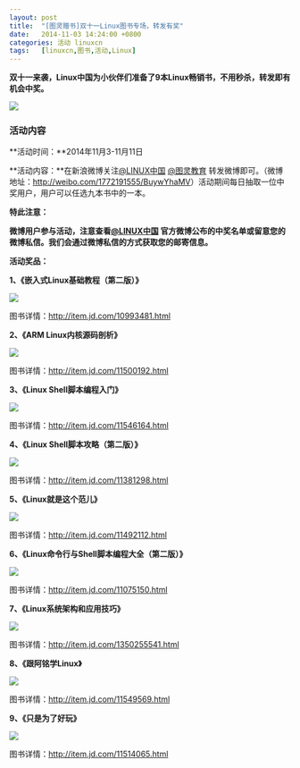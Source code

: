 ```yaml
---
layout: post
title:	"[图灵赠书]双十一Linux图书专场，转发有奖"
date:	2014-11-03 14:24:00 +0800 
categories:	活动 linuxcn 
tags:	[linuxcn,图书,活动,Linux]
---
```



**双十一来袭，Linux中国为小伙伴们准备了9本Linux畅销书，不用秒杀，转发即有机会中奖。**


![](/Asserts/Images/album/201411/03/125208dw7p8iht7glviv9w.jpg)


### **活动内容**


**活动时间：**2014年11月3-11月11日


**活动内容：**在新浪微博关注[@LINUX中国](http://weibo.com/linuxcn) [@图灵教育](http://weibo.com/turingbooks) 转发微博即可。（微博地址：<http://weibo.com/1772191555/BuywYhaMV>）活动期间每日抽取一位中奖用户，用户可以任选九本书中的一本。


**特此注意：**


**微博用户参与活动，注意查看[@LINUX中国](http://linux.cn/home.php?mod=space&uid=16101) 官方微博公布的中奖名单或留意您的微博私信。我们会通过微博私信的方式获取您的邮寄信息。**


 


**活动奖品：**


**1、《嵌入式Linux基础教程（第二版）》**


![](/Asserts/Images/album/201411/03/131700pnggnd9dgzl9z37e.jpg)


图书详情：<http://item.jd.com/10993481.html>


**2、《ARM Linux内核源码剖析》**


![](/Asserts/Images/album/201411/03/131859hp1gaspsr64pvtjt.jpg)


图书详情：<http://item.jd.com/11500192.html>


**3、《Linux Shell脚本编程入门》**


![](/Asserts/Images/album/201411/03/132144w9kq3wie5q44gt3v.jpg)


图书详情：<http://item.jd.com/11546164.html>


**4、《Linux Shell脚本攻略（第二版）》**


![](/Asserts/Images/album/201411/03/132303c56ccxlup7vaafs6.jpg)


图书详情：<http://item.jd.com/11381298.html>


**5、《Linux就是这个范儿》**


**![](/Asserts/Images/album/201411/03/132442lmmoo5k5u7ok9oxo.jpg)**


 


图书详情：<http://item.jd.com/11492112.html>


**6、《Linux命令行与Shell脚本编程大全（第二版）》**


**![](/Asserts/Images/album/201411/03/132615jk5c6tsz5ftt26sr.jpg)**


 


图书详情：<http://item.jd.com/11075150.html>


**7、《Linux系统架构和应用技巧》**


![](/Asserts/Images/album/201411/03/132741j9mh5uu6r3u7bubd.jpg)


图书详情：<http://item.jd.com/1350255541.html>


**8、《跟阿铭学Linux》**


![](/Asserts/Images/album/201411/03/132842li9nk7ln2n2iddln.jpg)


图书详情：<http://item.jd.com/11549569.html>


**9、《只是为了好玩》** 


**![](/Asserts/Images/album/201411/03/133215ktq4smtk011444ml.jpg)** 


图书详情：<http://item.jd.com/11514065.html>
